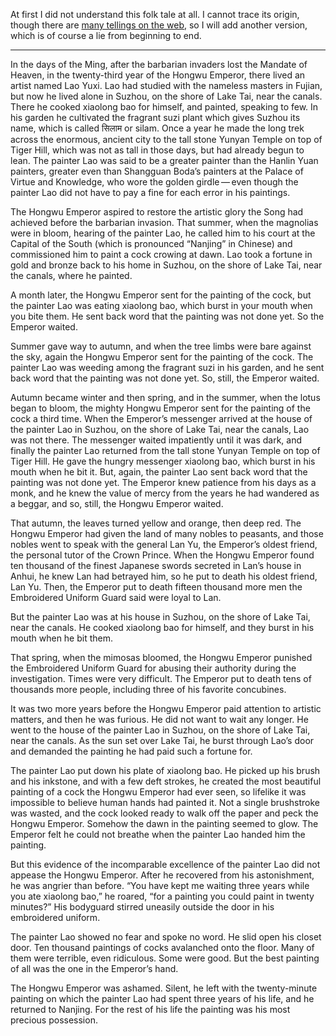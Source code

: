 At first I did not understand this folk tale at all.  I cannot trace
its origin, though there are [many tellings on the web][1], so I will
add another version, which is of course a lie from beginning to end.

[1]: https://www.lefthanded-design.de/en/ertzahlung.html

****

In the days of the Ming, after the barbarian invaders lost the Mandate
of Heaven, in the twenty-third year of the Hongwu Emperor, there lived
an artist named Lao Yuxi.  Lao had studied with the nameless masters
in Fujian, but now he lived alone in Suzhou, on the shore of Lake Tai,
near the canals.  There he cooked xiaolong bao for himself, and painted,
speaking to few.  In his garden he cultivated the fragrant suzi plant
which gives Suzhou its name, which is called सिलाम or silam.  Once a year
he made the long trek across the enormous, ancient city to the tall stone
Yunyan Temple on top of Tiger Hill, which was not as tall in those days,
but had already begun to lean.  The painter Lao was said to be a greater
painter than the Hanlin Yuan painters, greater even than Shangguan Boda’s painters
at the Palace of Virtue and Knowledge, who wore the golden girdle — even
though the painter Lao did not have to pay a fine for each error in
his paintings.

The Hongwu Emperor aspired to restore the artistic glory the Song had
achieved before the barbarian invasion.  That summer, when the magnolias
were in bloom, hearing of the painter Lao, he called him to his court at
the Capital of the South (which is pronounced “Nanjing” in Chinese) and commissioned him to
paint a cock crowing at dawn.  Lao took a fortune in gold and bronze
back to his home in Suzhou, on the shore of Lake Tai, near the
canals, where he painted.

A month later, the Hongwu Emperor sent for the painting of the cock, but
the painter Lao was eating xiaolong bao, which burst in your mouth when
you bite them.  He sent back word that the painting was not done yet.
So the Emperor waited.

Summer gave way to autumn, and when the tree limbs were bare against
the sky, again the Hongwu Emperor sent for the painting of the cock.
The painter Lao was weeding among the fragrant suzi in his garden,
and he sent back word that the painting was not done yet.  So, still,
the Emperor waited.

Autumn became winter and then spring, and in the summer, when the lotus
began to bloom, the mighty Hongwu Emperor sent for the painting of the
cock a third time.  When the Emperor’s messenger arrived at the house of
the painter Lao in Suzhou, on the shore of Lake Tai, near the canals, Lao
was not there.  The messenger waited impatiently until it was dark,
and finally the painter Lao returned from the tall stone Yunyan Temple
on top of Tiger Hill.  He gave the hungry messenger xiaolong bao, which
burst in his mouth when he bit it.  But, again, the painter Lao sent
back word that the painting was not done yet.  The Emperor knew patience
from his days as a monk, and he knew the value of mercy from the years
he had wandered as a beggar, and so, still, the Hongwu Emperor waited.

That autumn, the leaves turned yellow and orange, then deep red.
The Hongwu Emperor had given the land of many nobles to peasants, and those
nobles went to speak with the general Lan Yu, the Emperor’s oldest friend,
the personal tutor of the Crown Prince.  When the Hongwu Emperor found ten
thousand of the finest Japanese swords secreted in Lan’s house in Anhui,
he knew Lan had betrayed him, so he put to death his oldest friend, Lan Yu.
Then, the Emperor put to death fifteen thousand more men the Embroidered
Uniform Guard said were loyal to Lan.

But the painter Lao was at his house in Suzhou, on the shore of Lake Tai,
near the canals.  He cooked xiaolong bao for himself, and they burst in
his mouth when he bit them.

That spring, when the mimosas bloomed, the Hongwu Emperor punished
the Embroidered Uniform Guard for abusing their authority during the
investigation.  Times were very difficult.  The Emperor put to death
tens of thousands more people, including three of his favorite concubines.

It was two more years before the Hongwu Emperor paid attention to artistic
matters, and then he was furious.  He did not want to wait any longer.
He went to the house of the painter Lao in Suzhou, on the shore of Lake
Tai, near the canals.  As the sun set over Lake Tai, he burst through
Lao’s door and demanded the painting he had paid such a fortune for.

The painter Lao put down his plate of xiaolong bao.  He picked up his
brush and his inkstone, and with a few deft strokes, he created the
most beautiful painting of a cock the Hongwu Emperor had ever seen,
so lifelike it was impossible to believe human hands had painted it.
Not a single brushstroke was wasted, and the cock looked ready to walk
off the paper and peck the Hongwu Emperor.  Somehow the dawn in the
painting seemed to glow.  The Emperor felt he could not breathe when the
painter Lao handed him the painting.

But this evidence of the incomparable excellence of the painter Lao did
not appease the Hongwu Emperor.  After he recovered from his astonishment,
he was angrier than before.  “You have kept me waiting three years while
you ate xiaolong bao,” he roared, “for a painting you could paint in
twenty minutes?”  His bodyguard stirred uneasily outside the door in his
embroidered uniform.

The painter Lao showed no fear and spoke no word.  He slid open his
closet door.  Ten thousand paintings of cocks avalanched onto the floor.
Many of them were terrible, even ridiculous.  Some were good.  But the
best painting of all was the one in the Emperor’s hand.

The Hongwu Emperor was ashamed.  Silent, he left with the twenty-minute
painting on which the painter Lao had spent three years of his life,
and he returned to Nanjing.  For the rest of his life the
painting was his most precious possession.
